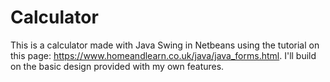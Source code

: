 # Calculator
This is a calculator made with Java Swing in Netbeans using the tutorial on this page: https://www.homeandlearn.co.uk/java/java_forms.html. I'll build on the basic design provided with my own features.
